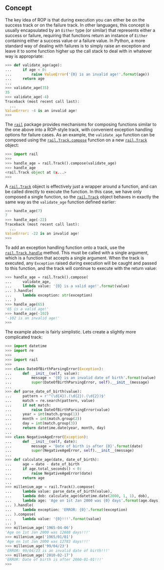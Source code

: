 ## Concept

The key idea of ROP is that during execution you can either be on the success track or on the failure track. In other languages, this concept is usually encapsulated by an `Either` type (or similar) that represents either a success or failure, requiring that functions return an instance of `Either` containing either a success value or a failure value. In Python, a more standard way of dealing with failures is to simply raise an exception and leave it to some function higher up the call stack to deal with in whatever way is appropriate:

```python
>>> def validate_age(age):
...     if age < 0:
...         raise ValueError('{0} is an invalid age!'.format(age))
...     return age
...
>>> validate_age(35)
35
>>> validate_age(-4)
Traceback (most recent call last):
  ...
ValueError: -4 is an invalid age!
>>>
```

The [`rail`](./rail.md#rail) package provides mechanisms for composing functions similar to the one above into a ROP-style track, with convenient exception handling options for failure cases. As an example, the `validate_age` function can be composed using the [`rail.Track.compose`](./rail.Track.compose.md#railtrackcompose) function on a new [`rail.Track`](./rail.Track.md#railtrack) object:

```python
>>> import rail
>>>
>>> handle_age = rail.Track().compose(validate_age)
>>> handle_age
<rail.Track object at 0x...>
>>>
```

A [`rail.Track`](./rail.Track.md#railtrack) object is effectively just a wrapper around a function, and can be called directly to execute the function. In this case, we have only composed a single function, so the [`rail.Track`](./rail.Track.md#railtrack) object behaves in exactly the same way as the `validate_age` function defined earlier:

```python
>>> handle_age(7)
7
>>> handle_age(-22)
Traceback (most recent call last):
  ...
ValueError: -22 is an invalid age!
>>>
```

To add an exception handling function onto a track, use the [`rail.Track.handle`](./rail.Track.handle.md#railtrackhandle) method. This must be called with a single argument, which is a function that accepts a single argument. When the track is executed, any `Exception` raised during execution will be caught and passed to this function, and the track will continue to execute with the return value:

```python
>>> handle_age = rail.Track().compose(
...     validate_age,
...     lambda value: '{0} is a valid age!'.format(value)
... ).handle(
...     lambda exception: str(exception)
... )
>>> handle_age(65)
'65 is a valid age!'
>>> handle_age(-102)
'-102 is an invalid age!'
>>>
```

The example above is fairly simplistic. Lets create a slightly more complicated track:

```python
>>> import datetime
>>> import re
>>>
>>> import rail
>>>
>>> class DateOfBirthParsingError(Exception):
...     def __init__(self, value):
...         message = '{0} is an invalid date of birth'.format(value)
...         super(DateOfBirthParsingError, self).__init__(message)
...
>>> def parse_date_of_birth(value):
...     pattern = r'^(\d{4}).(\d{2}).(\d{2})$'
...     match = re.search(pattern, value)
...     if not match:
...         raise DateOfBirthParsingError(value)
...     year = int(match.group(1))
...     month = int(match.group(2))
...     day = int(match.group(3))
...     return datetime.date(year, month, day)
...
>>> class NegativeAgeError(Exception):
...     def __init__(self, date):
...         message = 'Date of birth is after {0}'.format(date)
...         super(NegativeAgeError, self).__init__(message)
...
>>> def calculate_age(date, date_of_birth):
...     age = date - date_of_birth
...     if age.total_seconds() < 0:
...         raise NegativeAgeError(date)
...     return age
...
>>> millenium_age = rail.Track().compose(
...     lambda value: parse_date_of_birth(value),
...     lambda dob: calculate_age(datetime.date(2000, 1, 1), dob),
...     lambda age: 'Age on 1st Jan 2000 was {0} days'.format(age.days)
... ).handle(
...     lambda exception: 'ERROR: {0}'.format(exception)
... ).compose(
...     lambda value: '{0}!!!'.format(value)
... )
>>> millenium_age('1965-04-06')
'Age on 1st Jan 2000 was 12688 days!!!'
>>> millenium_age('1965/01/01')
'Age on 1st Jan 2000 was 12783 days!!!'
>>> millenium_age('99/04/23')
'ERROR: 99/04/23 is an invalid date of birth!!!'
>>> millenium_age('2010-02-17')
'ERROR: Date of birth is after 2000-01-01!!!'
>>>
```
